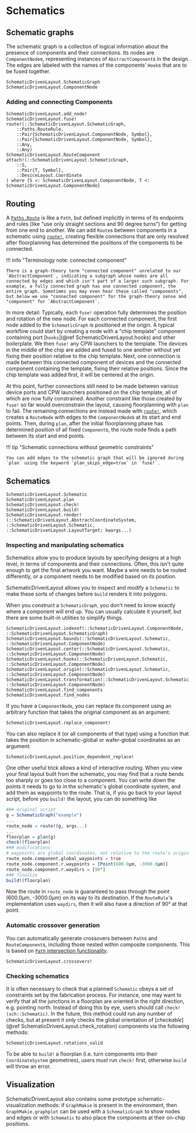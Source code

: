 # Schematics

## Schematic graphs

The schematic graph is a collection of logical information about the presence of components
and their connections. Its nodes are `ComponentNode`s, representing instances of `AbstractComponent`s
in the design. The edges are labeled with the names of the components' `Hook`s that are to
be fused together.

```@docs
SchematicDrivenLayout.SchematicGraph
SchematicDrivenLayout.ComponentNode
```

### Adding and connecting Components

```@docs
SchematicDrivenLayout.add_node!
SchematicDrivenLayout.fuse!
route!(::SchematicDrivenLayout.SchematicGraph,
    ::Paths.RouteRule,
    ::Pair{SchematicDrivenLayout.ComponentNode, Symbol},
    ::Pair{SchematicDrivenLayout.ComponentNode, Symbol},
    ::Any,
    ::Any)
SchematicDrivenLayout.RouteComponent
attach!(::SchematicDrivenLayout.SchematicGraph,
    ::S,
    ::Pair{T, Symbol},
    ::DeviceLayout.Coordinate
) where {S <: SchematicDrivenLayout.ComponentNode, T <: SchematicDrivenLayout.ComponentNode}
```

## Routing

A [`Paths.Route`](@ref) is like a `Path`, but defined implicitly in terms of its endpoints and rules (like "use only straight sections and 90 degree turns") for getting from one end to another. We can add `Route`s between components in a schematic using [`route!`](@ref), creating flexible connections that are only resolved after floorplanning has determined the positions of the components to be connected.

!!! info "Terminology note: connected component"
    
    There is a graph-theory term "connected component" unrelated to our `AbstractComponent`, indicating a subgraph whose nodes are all connected by edges and which isn't part of a larger such subgraph. For example, a fully connected graph has one connected component, the entire graph. Sometimes you may even hear these called "components", but below we use "connected component" for the graph-theory sense and "component" for `AbstractComponent`.

In more detail: Typically, each `fuse!` operation fully determines the position and rotation of the new node. For each connected component, the first node added to the `SchematicGraph` is positioned at the origin. A typical workflow could start by creating a node with a "chip template" component containing port [`hooks`](@ref SchematicDrivenLayout.hooks) and other boilerplate. We then `fuse!` any CPW launchers to the template. The devices in the middle of the chip are added and fused to one another without yet fixing their position relative to the chip template. Next, one connection is made between this connected component of devices and the connected component containing the template, fixing their relative positions. Since the chip template was added first, it will be centered at the origin.

At this point, further connections still need to be made between various device ports and CPW launchers positioned on the chip template, all of which are now fully constrained. Another constraint like those created by `fuse!` so far would overconstrain the layout, causing floorplanning with `plan` to fail. The remaining connections are instead made with [`route!`](@ref), which creates a `RouteNode` with edges to the `ComponentNode`s at its start and end points. Then, during `plan`, after the initial floorplanning phase has determined position of all fixed `Component`s, the route node finds a path between its start and end points.

!!! tip "Schematic connections without geometric constraints"
    
    You can add edges to the schematic graph that will be ignored during `plan` using the keyword `plan_skips_edge=true` in `fuse!`.

## Schematics

```@docs
SchematicDrivenLayout.Schematic
SchematicDrivenLayout.plan
SchematicDrivenLayout.check!
SchematicDrivenLayout.build!
SchematicDrivenLayout.render!(::SchematicDrivenLayout.AbstractCoordinateSystem, ::SchematicDrivenLayout.Schematic, ::SchematicDrivenLayout.LayoutTarget; kwargs...)
```

### Inspecting and manipulating schematics

Schematics allow you to produce layouts by specifying designs at a high level, in terms of
components and their connections. Often, this isn't quite enough to get the final artwork
you want. Maybe a wire needs to be routed differently, or a component needs to be modified
based on its position.

SchematicDrivenLayout allows you to inspect and modify a `Schematic` to make these sorts of
changes before `build` renders it into polygons.

When you construct a `SchematicGraph`, you don't need to know exactly where a component will
end up. You can usually calculate it yourself, but there are some built-in utilities to
simplify things.

```@docs
SchematicDrivenLayout.indexof(::SchematicDrivenLayout.ComponentNode, ::SchematicDrivenLayout.SchematicGraph)
SchematicDrivenLayout.bounds(::SchematicDrivenLayout.Schematic, ::SchematicDrivenLayout.ComponentNode)
SchematicDrivenLayout.center(::SchematicDrivenLayout.Schematic, ::SchematicDrivenLayout.ComponentNode)
SchematicDrivenLayout.hooks(::SchematicDrivenLayout.Schematic, ::SchematicDrivenLayout.ComponentNode)
SchematicDrivenLayout.origin(::SchematicDrivenLayout.Schematic, ::SchematicDrivenLayout.ComponentNode)
SchematicDrivenLayout.transformation(::SchematicDrivenLayout.Schematic, ::SchematicDrivenLayout.ComponentNode)
SchematicDrivenLayout.find_components
SchematicDrivenLayout.find_nodes
```

If you have a `ComponentNode`, you can replace its component using an arbitrary function
that takes the original component as an argument:

```@docs
SchematicDrivenLayout.replace_component!
```

You can also replace it (or all components of that type) using a function that takes the
position in schematic-global or wafer-global coordinates as an argument:

```@docs
SchematicDrivenLayout.position_dependent_replace!
```

One other useful trick allows a kind of interactive routing. When you view your final layout
built from the schematic, you may find that a route bends too sharply or goes too close to a
component. You can write down the points it needs to go to in the schematic's global coordinate system,
and add them as waypoints to the route. That is, if you go back to your layout script,
before you `build!` the layout, you can do something like

```julia
### original script
g = SchematicGraph("example")
...
route_node = route!(g, args...)
...
floorplan = plan(g)
check!(floorplan)
### modifications
# waypoints are global coordinates, not relative to the route's origin
route_node.component.global_waypoints = true
route_node.component.r.waypoints = [Point(600.0μm, -3000.0μm)]
route_node.component.r.waydirs = [90°]
### finalize
build!(floorplan)
```

Now the route in `route_node` is guaranteed to pass through the point (600.0μm, -3000.0μm)
on its way to its destination. If the `RouteRule`'s implementation uses `waydirs`, then it
will also have a direction of 90° at that point.

### Automatic crossover generation

You can automatically generate crossovers between `Path`s and `RouteComponent`s, including those nested within composite components. This is based on [`Path` intersection functionality](../paths.md#Intersections).

```@docs
SchematicDrivenLayout.crossovers!
```

### Checking schematics

It is often necessary to check that a planned `Schematic` obeys a set of constraints set
by the fabrication process. For instance, one may want to verify that all the junctions
in a floorplan are oriented in the right direction, e.g. pointing north. Instead of doing
this by eye, users should call `check!(sch::Schematic)`. In the future, this method could
run any number of checks, but at present it only checks the global orientation of
[_checkable_](@ref SchematicDrivenLayout.check_rotation) components via the following methods:

```@docs
SchematicDrivenLayout.rotations_valid
```

To be able to `build!` a floorplan (i.e. turn components into their `CoordinateSystem` geometries), users _must_
run `check!` first, otherwise `build` will throw an error.

## Visualization

SchematicDrivenLayout also contains some prototype schematic-visualization methods: if `GraphMakie` is present in the environment, then `GraphMakie.graphplot` can be used with a `SchematicGraph` to show nodes and edges or with `Schematic` to also place the components at their on-chip positions.
